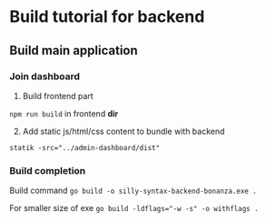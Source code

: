 # Build tutorial for backend

## Build main application

### Join dashboard

1. Build frontend part

`npm run build` in frontend **dir**

2. Add static js/html/css content to bundle with backend

`statik -src="../admin-dashboard/dist"`

### Build completion

Build command
`go build -o silly-syntax-backend-bonanza.exe .`

For smaller size of exe
`go build -ldflags="-w -s" -o withflags .`

